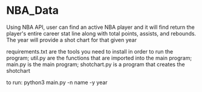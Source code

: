 # NBA_Data
Using NBA API, user can find an active NBA player and it will find return the player's entire career stat line along with total points, assists, and rebounds. The year will provide a shot chart for that given year

requirements.txt are the tools you need to install in order to run the program;
util.py are the functions that are imported into the main program;
main.py is the main program;
shotchart.py is a program that creates the shotchart


to run: python3 main.py -n name -y year
